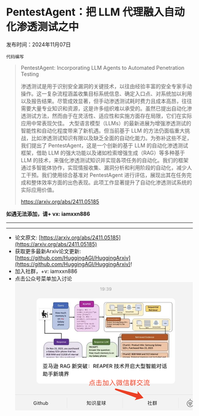 # PentestAgent：把 LLM 代理融入自动化渗透测试之中
发布时间：2024年11月07日

`代码编写`
> PentestAgent: Incorporating LLM Agents to Automated Penetration Testing
>
> 渗透测试是用于识别安全漏洞的关键技术，以往由经验丰富的安全专家手动操作。这一复杂流程涵盖收集目标系统信息、确定入口点、对系统加以利用以及报告结果。尽管成效显著，但手动渗透测试耗时费力且成本高昂，往往需要大量专业知识和资源，这是许多组织难以承受的。虽然已提出自动化渗透测试方法，然而由于在灵活性、适应性和实施方面存在局限，它们在实际应用中常表现欠佳。
  大型语言模型（LLMs）的最新进展为增强渗透测试的智能性和自动化程度带来了新机遇。但当前基于 LLM 的方法仍面临重大挑战，比如渗透测试知识有限以及缺乏全面的自动化能力。为弥补这些不足，我们提出了 PentestAgent，这是一个创新的基于 LLM 的自动化渗透测试框架，借助 LLM 的强大功能以及诸如检索增强生成（RAG）等多种基于 LLM 的技术，来强化渗透测试知识并实现各项任务的自动化。我们的框架通过多智能体协作，实现情报收集、漏洞分析和利用阶段的自动化，减少人工干预。我们使用综合基准对 PentestAgent 进行评估，展现出其在任务完成和整体效率方面的出色表现。此项工作显著提升了自动化渗透测试系统的实际应用价值。
>
> https://arxiv.org/abs/2411.05185

**如遇无法添加，请+ vx: iamxxn886**
<hr />


<hr />

- 论文原文: [https://arxiv.org/abs/2411.05185](https://arxiv.org/abs/2411.05185)
- 获取更多最新Arxiv论文更新: [https://github.com/HuggingAGI/HuggingArxiv](https://github.com/HuggingAGI/HuggingArxiv)!
- 加入社群，+v: iamxxn886
- 点击公众号菜单加入讨论
![](https://raw.githubusercontent.com/HuggingAGI/wx_assets/main/2024/07/31/1722434818326-94339e92-22f1-4472-9d27-fed232f70b5d.jpeg)